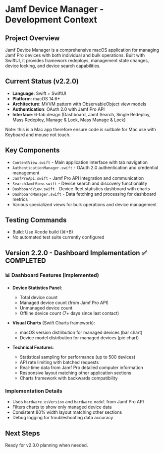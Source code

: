 # Jamf Device Manager - Development Context

## Project Overview
Jamf Device Manager is a comprehensive macOS application for managing Jamf Pro devices with both individual and bulk operations. Built with SwiftUI, it provides framework redeploys, management state changes, device locking, and device search capabilities.

## Current Status (v2.2.0)
- **Language**: Swift + SwiftUI
- **Platform**: macOS 14.6+
- **Architecture**: MVVM pattern with ObservableObject view models
- **Authentication**: OAuth 2.0 with Jamf Pro API
- **Interface**: 6-tab design (Dashboard, Jamf Search, Single Redeploy, Mass Redeploy, Manage & Lock, Mass Manage & Lock)

Note: this is a Mac app therefore ensure code is suitbale for Mac use with Keyboard and mouse not touch.

## Key Components
- `ContentView.swift` - Main application interface with tab navigation
- `AuthenticationManager.swift` - OAuth 2.0 authentication and credential management
- `JamfProApi.swift` - Jamf Pro API integration and communication
- `SearchJamfView.swift` - Device search and discovery functionality  
- `DashboardView.swift` - Device fleet statistics dashboard with charts
- `DashboardManager.swift` - Data fetching and processing for dashboard metrics
- Various specialized views for bulk operations and device management

## Testing Commands
- Build: Use Xcode build (⌘+B)
- No automated test suite currently configured

## Version 2.2.0 - Dashboard Implementation ✅ COMPLETED

### 📊 Dashboard Features (Implemented)
- **Device Statistics Panel**:
  - Total device count
  - Managed device count (from Jamf Pro API)
  - Unmanaged device count
  - Offline device count (7+ days since last contact)

- **Visual Charts** (Swift Charts framework):
  - macOS version distribution for managed devices (bar chart)
  - Device model distribution for managed devices (pie chart)

- **Technical Features**:
  - Statistical sampling for performance (up to 500 devices)
  - API rate limiting with batched requests
  - Real-time data from Jamf Pro detailed computer information
  - Responsive layout matching other application sections
  - Charts framework with backwards compatibility

### Implementation Details
- Uses `hardware.osVersion` and `hardware.model` from Jamf Pro API
- Filters charts to show only managed device data
- Consistent 80% width layout matching other sections
- Debug logging for troubleshooting data accuracy

## Next Steps
Ready for v2.3.0 planning when needed.